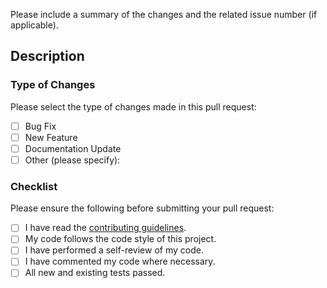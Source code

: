 Please include a summary of the changes and the related issue number (if applicable).

## Description

### Type of Changes
Please select the type of changes made in this pull request:
- [ ] Bug Fix
- [ ] New Feature
- [ ] Documentation Update
- [ ] Other (please specify):

### Checklist
Please ensure the following before submitting your pull request:
- [ ] I have read the [contributing guidelines](https://github.com/geuthur/EVE-Alert-Opensource/blob/main/CONTRIBUTING.md).
- [ ] My code follows the code style of this project.
- [ ] I have performed a self-review of my code.
- [ ] I have commented my code where necessary.
- [ ] All new and existing tests passed.
